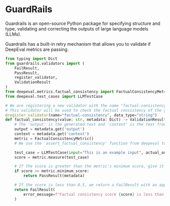 # GuardRails

Guardrails is an open-source Python package for specifying structure and type, validating and correcting the outputs of large language models (LLMs).

Guardrails has a built-in retry mechanism that allows you to validate if DeepEval metrics are passing.

```python
from typing import Dict
from guardrails.validators import (
    FailResult,
    PassResult,
    register_validator,
    ValidationResult
)
from deepeval.metrics.factual_consistency import FactualConsistencyMetric
from deepeval.test_cases import LLMTestCase

# We are registering a new validator with the name "factual-consistency".
# This validator will be used to check the factual consistency of the generated text.
@register_validator(name="factual-consistency", data_type="string")
def factual_consistency(value: str, metadata: Dict) -> ValidationResult:
    # The 'output' is the generated text and 'context' is the text from which the LLM is supposed to reason and derive conclusions from.
    output = metadata.get('output')
    context = metadata.get('context')
    metric = FactualConsistencyMetric()
    # We use the 'assert_factual_consistency' function from deepeval to get the factual consistency score.

    test_case = LLMTestCase(input="This is an example input", actual_output=output, context=context)
    score = metric.measure(test_case)

    # If the score is greater than the metric's minimum score, give it a PassResult
    if score >= metric.minimum_score:
        return PassResult(metadata)

    # If the score is less than 0.5, we return a FailResult with an appropriate error message.
    return FailResult(
        error_message=f"Factual consistency score {score} is less than {metric.minimum_score}."
    )

```
